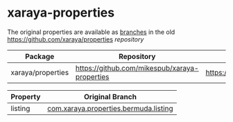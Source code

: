 # xaraya-properties

The original properties are available as [branches](branches.json) in the old https://github.com/xaraya/properties *repository*

| Package | Repository | Original Repo |
| ------- | ---------- | ------------- |
| xaraya/properties | https://github.com/mikespub/xaraya-properties | https://github.com/xaraya/properties |

| Property | Original Branch |
| -------- | --------------- |
| listing | [com.xaraya.properties.bermuda.listing](https://github.com/xaraya/properties/tree/com.xaraya.properties.bermuda.listing) |

